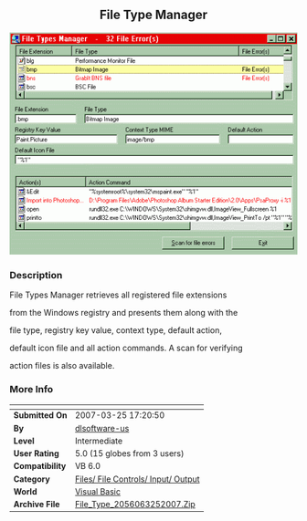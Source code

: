 ﻿<div align="center">

## File Type Manager

<img src="PIC20073251912314310.gif">
</div>

### Description

File Types Manager retrieves all registered file extensions

from the Windows registry and presents them along with the

file type, registry key value, context type, default action,

default icon file and all action commands. A scan for verifying

action files is also available.
 
### More Info
 


<span>             |<span>
---                |---
**Submitted On**   |2007-03-25 17:20:50
**By**             |[dlsoftware\-us](https://github.com/Planet-Source-Code/PSCIndex/blob/master/ByAuthor/dlsoftware-us.md)
**Level**          |Intermediate
**User Rating**    |5.0 (15 globes from 3 users)
**Compatibility**  |VB 6\.0
**Category**       |[Files/ File Controls/ Input/ Output](https://github.com/Planet-Source-Code/PSCIndex/blob/master/ByCategory/files-file-controls-input-output__1-3.md)
**World**          |[Visual Basic](https://github.com/Planet-Source-Code/PSCIndex/blob/master/ByWorld/visual-basic.md)
**Archive File**   |[File\_Type\_2056063252007\.Zip](https://github.com/Planet-Source-Code/dlsoftware-us-file-type-manager__1-68213/archive/master.zip)








